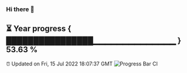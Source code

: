 ### Hi there 👋
⏳ Year progress { ████████████████▁▁▁▁▁▁▁▁▁▁▁▁▁▁ } 53.63 %
---
⏰ Updated on Fri, 15 Jul 2022 18:07:37 GMT
![Progress Bar CI](https://github.com/Moyi321/Moyi321/workflows/Progress%20Bar%20CI/badge.svg)
